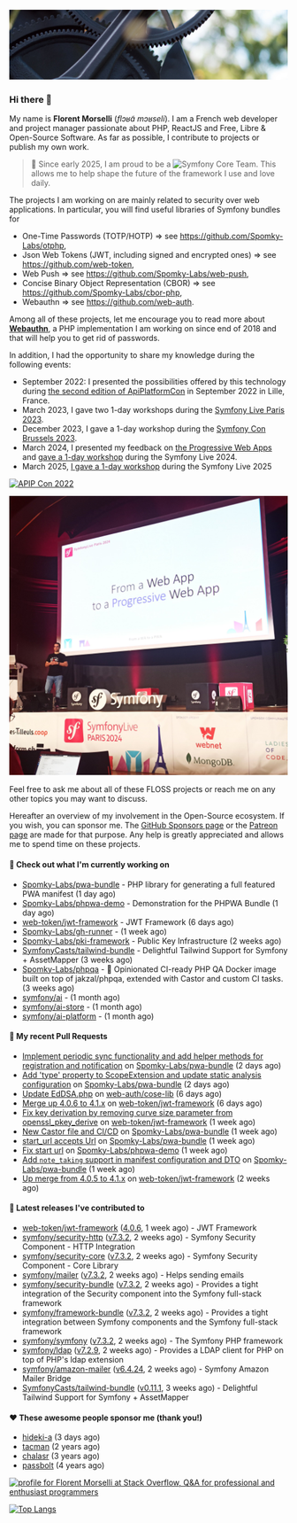 ![Cover image](1.webp)

### Hi there 👋

My name is **Florent Morselli** (*flɔʁɑ̃ mɔʁseli*). I am a French web developer and project manager passionate about PHP, ReactJS and Free, Libre & Open-Source Software.
As far as possible, I contribute to projects or publish my own work.

> 🧡 Since early 2025, I am proud to be a ![Symfony Core Team](https://img.shields.io/badge/Symfony-Core%20Team-orange?style=flat-square&logo=symfony).
> This allows me to help shape the future of the framework I use and love daily.

The projects I am working on are mainly related to security over web applications. In particular, you will find useful libraries of Symfony bundles for
* One-Time Passwords (TOTP/HOTP) => see https://github.com/Spomky-Labs/otphp,
* Json Web Tokens (JWT, including signed and encrypted ones) => see https://github.com/web-token,
* Web Push => see https://github.com/Spomky-Labs/web-push,
* Concise Binary Object Representation (CBOR) => see https://github.com/Spomky-Labs/cbor-php,
* Webauthn => see https://github.com/web-auth.

Among all of these projects, let me encourage you to read more about [**Webauthn**](https://github.com/web-auth), a PHP implementation I am working on since end of 2018 and that will help you to get rid of passwords.

In addition, I had the opportunity to share my knowledge during the following events:

* September 2022: I presented the possibilities offered by this technology during [the second edition of ApiPlatformCon](https://youtu.be/Y2_0omg1CFk) in September 2022 in Lille, France.
* March 2023, I gave two 1-day workshops during the [Symfony Live Paris 2023](https://live.symfony.com/2023-paris/workshop/maximiser-la-securite-de-vos-applications-avec-le-bundle-security).
* December 2023, I gave a 1-day workshop during the [Symfony Con Brussels 2023](https://live.symfony.com/2023-brussels-con/workshop/road-to-safer-applications).
* March 2024, I presented my feedback on [the Progressive Web Apps](https://live.symfony.com/2024-paris/schedule/de-web-app-a-progressive-web-app) and [gave a 1-day workshop](https://live.symfony.com/2024-paris/workshop#securite-amelioree-et-webauthn-avec-symfony-2) during the Symfony Live 2024.
* March 2025, [I gave a 1-day workshop](https://live.symfony.com/2025-paris/) during the Symfony Live 2025

[![APIP Con 2022](https://user-images.githubusercontent.com/1091072/191684778-b9e26104-038d-45c2-a1b3-287233d15ecc.jpg)](https://api-platform.com/con/2022/conferences/webauthn-se-debarrasser-des-mots-de-passe-definitivement/)

[![Symfony Live 2024](Symfony%20Live%202024.png)](https://symfony.com/blog/symfonylive-paris-2024-from-web-app-to-progressive-web-app)


Feel free to ask me about all of these FLOSS projects or reach me on any other topics you may want to discuss.

Hereafter an overview of my involvement in the Open-Source ecosystem.
If you wish, you can sponsor me. The [GitHub Sponsors page](https://github.com/sponsors/Spomky/) or the [Patreon page](https://www.patreon.com/FlorentMorselli) are made for that purpose. Any help is greatly appreciated and allows me to spend time on these projects.

#### 👷 Check out what I'm currently working on

- [Spomky-Labs/pwa-bundle](https://github.com/Spomky-Labs/pwa-bundle) - PHP library for generating a full featured PWA manifest (1 day ago)
- [Spomky-Labs/phpwa-demo](https://github.com/Spomky-Labs/phpwa-demo) - Demonstration for the PHPWA Bundle (1 day ago)
- [web-token/jwt-framework](https://github.com/web-token/jwt-framework) - JWT Framework (6 days ago)
- [Spomky-Labs/gh-runner](https://github.com/Spomky-Labs/gh-runner) -  (1 week ago)
- [Spomky-Labs/pki-framework](https://github.com/Spomky-Labs/pki-framework) - Public Key Infrastructure (2 weeks ago)
- [SymfonyCasts/tailwind-bundle](https://github.com/SymfonyCasts/tailwind-bundle) - Delightful Tailwind Support for Symfony &#43; AssetMapper (3 weeks ago)
- [Spomky-Labs/phpqa](https://github.com/Spomky-Labs/phpqa) - 🐘 Opinionated CI-ready PHP QA Docker image built on top of jakzal/phpqa, extended with Castor and custom CI tasks. (3 weeks ago)
- [symfony/ai](https://github.com/symfony/ai) -  (1 month ago)
- [symfony/ai-store](https://github.com/symfony/ai-store) -  (1 month ago)
- [symfony/ai-platform](https://github.com/symfony/ai-platform) -  (1 month ago)

#### 🔨 My recent Pull Requests

- [Implement periodic sync functionality and add helper methods for registration and notification](https://github.com/Spomky-Labs/pwa-bundle/pull/336) on [Spomky-Labs/pwa-bundle](https://github.com/Spomky-Labs/pwa-bundle) (2 days ago)
- [Add &#39;type&#39; property to ScopeExtension and update static analysis configuration](https://github.com/Spomky-Labs/pwa-bundle/pull/335) on [Spomky-Labs/pwa-bundle](https://github.com/Spomky-Labs/pwa-bundle) (2 days ago)
- [Update EdDSA.php](https://github.com/web-auth/cose-lib/pull/106) on [web-auth/cose-lib](https://github.com/web-auth/cose-lib) (6 days ago)
- [Merge up 4.0.6 to 4.1.x](https://github.com/web-token/jwt-framework/pull/633) on [web-token/jwt-framework](https://github.com/web-token/jwt-framework) (6 days ago)
- [Fix key derivation by removing curve size parameter from openssl_pkey_derive](https://github.com/web-token/jwt-framework/pull/632) on [web-token/jwt-framework](https://github.com/web-token/jwt-framework) (1 week ago)
- [New Castor file and CI/CD](https://github.com/Spomky-Labs/pwa-bundle/pull/334) on [Spomky-Labs/pwa-bundle](https://github.com/Spomky-Labs/pwa-bundle) (1 week ago)
- [start_url accepts Url](https://github.com/Spomky-Labs/pwa-bundle/pull/332) on [Spomky-Labs/pwa-bundle](https://github.com/Spomky-Labs/pwa-bundle) (1 week ago)
- [Fix start url](https://github.com/Spomky-Labs/phpwa-demo/pull/145) on [Spomky-Labs/phpwa-demo](https://github.com/Spomky-Labs/phpwa-demo) (1 week ago)
- [Add `note_taking` support in manifest configuration and DTO](https://github.com/Spomky-Labs/pwa-bundle/pull/330) on [Spomky-Labs/pwa-bundle](https://github.com/Spomky-Labs/pwa-bundle) (1 week ago)
- [Up merge from 4.0.5 to 4.1.x](https://github.com/web-token/jwt-framework/pull/631) on [web-token/jwt-framework](https://github.com/web-token/jwt-framework) (2 weeks ago)

#### 🔭 Latest releases I've contributed to

- [web-token/jwt-framework](https://github.com/web-token/jwt-framework) ([4.0.6](https://github.com/web-token/jwt-framework/releases/tag/4.0.6), 1 week ago) - JWT Framework
- [symfony/security-http](https://github.com/symfony/security-http) ([v7.3.2](https://github.com/symfony/security-http/releases/tag/v7.3.2), 2 weeks ago) - Symfony Security Component - HTTP Integration
- [symfony/security-core](https://github.com/symfony/security-core) ([v7.3.2](https://github.com/symfony/security-core/releases/tag/v7.3.2), 2 weeks ago) - Symfony Security Component - Core Library
- [symfony/mailer](https://github.com/symfony/mailer) ([v7.3.2](https://github.com/symfony/mailer/releases/tag/v7.3.2), 2 weeks ago) - Helps sending emails
- [symfony/security-bundle](https://github.com/symfony/security-bundle) ([v7.3.2](https://github.com/symfony/security-bundle/releases/tag/v7.3.2), 2 weeks ago) - Provides a tight integration of the Security component into the Symfony full-stack framework
- [symfony/framework-bundle](https://github.com/symfony/framework-bundle) ([v7.3.2](https://github.com/symfony/framework-bundle/releases/tag/v7.3.2), 2 weeks ago) - Provides a tight integration between Symfony components and the Symfony full-stack framework
- [symfony/symfony](https://github.com/symfony/symfony) ([v7.3.2](https://github.com/symfony/symfony/releases/tag/v7.3.2), 2 weeks ago) - The Symfony PHP framework
- [symfony/ldap](https://github.com/symfony/ldap) ([v7.2.9](https://github.com/symfony/ldap/releases/tag/v7.2.9), 2 weeks ago) - Provides a LDAP client for PHP on top of PHP&#39;s ldap extension
- [symfony/amazon-mailer](https://github.com/symfony/amazon-mailer) ([v6.4.24](https://github.com/symfony/amazon-mailer/releases/tag/v6.4.24), 2 weeks ago) - Symfony Amazon Mailer Bridge
- [SymfonyCasts/tailwind-bundle](https://github.com/SymfonyCasts/tailwind-bundle) ([v0.11.1](https://github.com/SymfonyCasts/tailwind-bundle/releases/tag/v0.11.1), 3 weeks ago) - Delightful Tailwind Support for Symfony &#43; AssetMapper

#### ❤️ These awesome people sponsor me (thank you!)

- [hideki-a](https://github.com/hideki-a) (3 days ago)
- [tacman](https://github.com/tacman) (2 years ago)
- [chalasr](https://github.com/chalasr) (3 years ago)
- [passbolt](https://github.com/passbolt) (4 years ago)

<a href="https://stackoverflow.com/users/2157818/florent-morselli"><img src="https://stackoverflow.com/users/flair/2157818.png" width="208" height="58" alt="profile for Florent Morselli at Stack Overflow, Q&amp;A for professional and enthusiast programmers" title="profile for Florent Morselli at Stack Overflow, Q&amp;A for professional and enthusiast programmers"></a>

[![Top Langs](https://wakatime.com/share/@Spomky/aa41d408-c524-4a5f-936d-0b9446698abd.svg)](https://wakatime.com/@Spomky)
